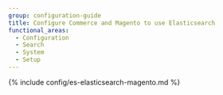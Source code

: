 ```yaml
---
group: configuration-guide
title: Configure Commerce and Magento to use Elasticsearch
functional_areas:
  - Configuration
  - Search
  - System
  - Setup
---
```


{% include config/es-elasticsearch-magento.md %}
